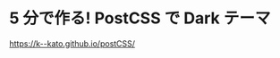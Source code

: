 # 5 分で作る! PostCSS で Dark テーマ

<a href="https://k--kato.github.io/postCSS/" target="_blank">https://k--kato.github.io/postCSS/</a>
